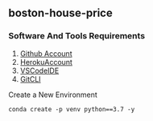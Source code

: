 ## boston-house-price

### Software And Tools Requirements
1. [Github Account](https://github.com)
2. [HerokuAccount](https://heroku.com)
3. [VSCodeIDE](https://code.visualstudio.com/)
4. [GitCLI](https://git-scm.com/book/en/v2Getting-Started-The-Command-Line)

Create a New Environment
```
conda create -p venv python==3.7 -y
```